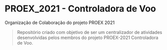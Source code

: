 # PROEX_2021 - Controladora de Voo
Organização de Colaboração do projeto PROEX 2021

>Repositório criado com objetivo de ser um centralizador de atividades desenvolvidas pelos membros do projeto PROEX-2021 Controladora de Voo.











